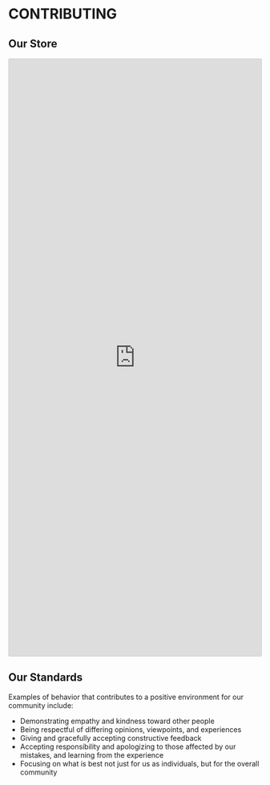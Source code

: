 # CONTRIBUTING

## Our Store

<iframe src="https://snapcraft.io/dslgrbd-github-io/embedded?button=black&channels=true&summary=true&screenshot=true" frameborder="0" width="100%" height="1190px" style="border: 1px solid #CCC; border-radius: 2px;"></iframe>

## Our Standards

Examples of behavior that contributes to a positive environment for our
community include:

* Demonstrating empathy and kindness toward other people
* Being respectful of differing opinions, viewpoints, and experiences
* Giving and gracefully accepting constructive feedback
* Accepting responsibility and apologizing to those affected by our mistakes,
  and learning from the experience
* Focusing on what is best not just for us as individuals, but for the
  overall community
